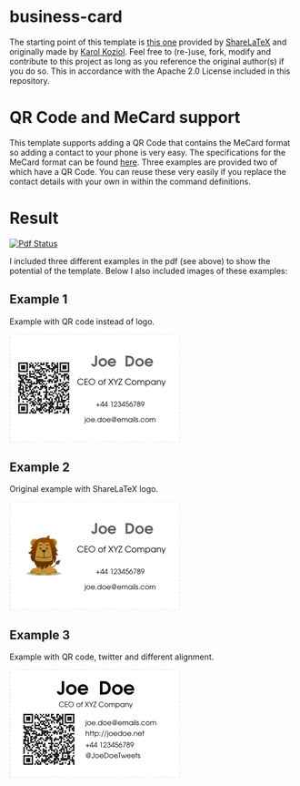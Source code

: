 # business-card
The starting point of this template is [this one](https://www.sharelatex.com/templates/other/business-card) provided by [ShareLaTeX](https://www.sharelatex.com) and originally made by [Karol Koziol](http://www.karol-koziol.net/tex/). Feel free to (re-)use, fork, modify and contribute to this project as long as you reference the original author(s) if you do so. This in accordance with the Apache 2.0 License included in this repository.

# QR Code and MeCard support
This template supports adding a QR Code that contains the MeCard format so adding a contact to your phone is very easy.
The specifications for the MeCard format can be found [here](https://www.nttdocomo.co.jp/english/service/developer/make/content/barcode/function/application/addressbook/index.html). Three examples are provided two of which have a QR Code. You can reuse these very easily if you replace the contact details with your own in within the command definitions.

# Result
[![Pdf Status](https://www.sharelatex.com/github/repos/dietercastel/business-card/builds/latest/badge.svg)](https://www.sharelatex.com/github/repos/dietercastel/business-card/builds/latest/output.pdf)

I included three different examples in the pdf (see above) to show the potential of the template. Below I also included images of these examples:

## Example 1
Example with QR code instead of logo.

![Image of example 1](https://github.com/dietercastel/business-card/blob/master/images/Example1.PNG?raw=true "Example 1 with QR code.")
## Example 2
Original example with ShareLaTeX logo.

![Image of example 2](https://github.com/dietercastel/business-card/blob/master/images/Example2.PNG?raw=true "Example 2 with ShareLaTeX logo (original example).")

## Example 3
Example with QR code, twitter and different alignment.

![Image of example 3](https://github.com/dietercastel/business-card/blob/master/images/Example3.PNG?raw=true "Example 3 with QR code and different alignment.")
